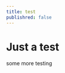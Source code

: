 ```yaml
---
title: test
publishred: false
---
```


# Just a test

some more testing
<!-- DEVTO_POSTID 233993 -->

